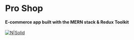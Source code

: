 # Pro Shop

#### E-commerce app built with the MERN stack & Redux Toolkit

[![N|Solid](https://www.brianshimkus.dev/_next/image?url=%2Fimages%2Fpro-shop.jpg&w=828&q=75)](https://github.com/brianshimkus/Pro-Shop)
